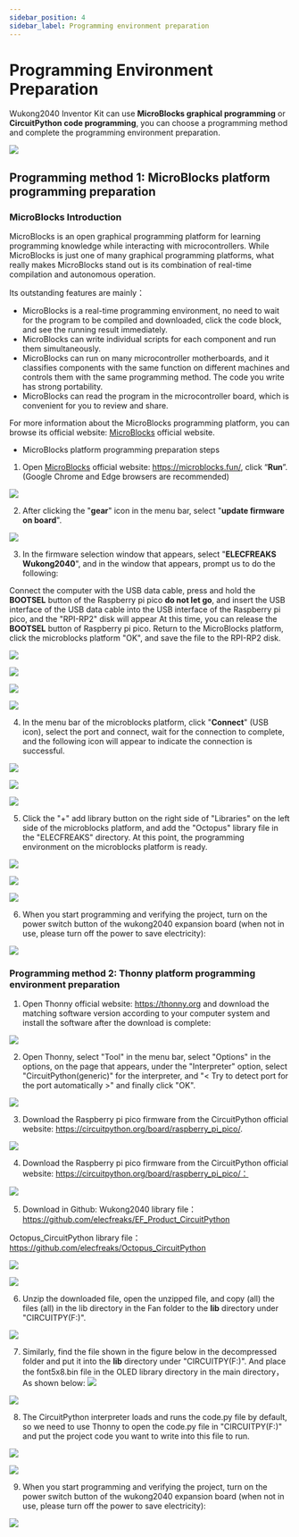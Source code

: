 ```yaml
---
sidebar_position: 4
sidebar_label: Programming environment preparation
---
```


# Programming Environment Preparation

Wukong2040 Inventor Kit can use **MicroBlocks graphical programming** or **CircuitPython code programming**, you can choose a programming method and complete the programming environment preparation.

![](./images/wukong2040-inventors-program-01.png)

## Programming method 1: MicroBlocks platform programming preparation

### MicroBlocks Introduction

MicroBlocks is an open graphical programming platform for learning programming knowledge while interacting with microcontrollers. While MicroBlocks is just one of many graphical programming platforms, what really makes MicroBlocks stand out is its combination of real-time compilation and autonomous operation.

Its outstanding features are mainly：

* MicroBlocks is a real-time programming environment, no need to wait for the program to be compiled and downloaded, click the code block, and see the running result immediately.
* MicroBlocks can write individual scripts for each component and run them simultaneously.
* MicroBlocks can run on many microcontroller motherboards, and it classifies components with the same function on different machines and controls them with the same programming method. The code you write has strong portability.
* MicroBlocks can read the program in the microcontroller board, which is convenient for you to review and share.

For more information about the MicroBlocks programming platform, you can browse its official website: [MicroBlocks](http://microblocks.fun/) official website.

* MicroBlocks platform programming preparation steps

1. Open [MicroBlocks](http://microblocks.fun/) official website: https://microblocks.fun/, click “**Run**”. (Google Chrome and Edge browsers are recommended)

![](.\images\wukong2040-inventors-program-02.png)

2. After clicking the "**gear**" icon in the menu bar, select "**update firmware on board**".

![](./images/wukong2040-inventors-program-03.png)

3. In the firmware selection window that appears, select "**ELECFREAKS Wukong2040**", and in the window that appears, prompt us to do the following:

Connect the computer with the USB data cable, press and hold the **BOOTSEL** button of the Raspberry pi pico **do not let go**, and insert the USB interface of the USB data cable into the USB interface of the Raspberry pi pico, and the "RPI-RP2" disk will appear At this time, you can release the **BOOTSEL** button of Raspberry pi pico. Return to the MicroBlocks platform, click the microblocks platform "OK", and save the file to the RPI-RP2 disk.

![](./images/wukong2040-inventors-program-04.png)

![](./images/wukong2040-inventors-program-05.png)

![](./images/wukong2040-inventors-program-06.png)

![](./images/wukong2040-inventors-program-07.png)

4. In the menu bar of the microblocks platform, click "**Connect**" (USB icon), select the port and connect, wait for the connection to complete, and the following icon will appear to indicate the connection is successful.

![](./images/wukong2040-inventors-program-08.png)

![](./images/wukong2040-inventors-program-09.png)

![](./images/wukong2040-inventors-program-10.png)

5. Click the "+" add library button on the right side of "Libraries" on the left side of the microblocks platform, and add the "Octopus" library file in the "ELECFREAKS" directory. At this point, the programming environment on the microblocks platform is ready.

![](./images/wukong2040-inventors-program-11.png)

![](./images/wukong2040-inventors-program-12.png)

![](./images/wukong2040-inventors-program-13.png)

6. When you start programming and verifying the project, turn on the power switch button of the wukong2040 expansion board (when not in use, please turn off the power to save electricity):

![](./images/wukong2040-inventors-program-14.png)

### Programming method 2: Thonny platform programming environment preparation

1. Open Thonny official website: https://thonny.org and download the matching software version according to your computer system and install the software after the download is complete:

![](./images/wukong2040-inventors-program-15.png)

2. Open Thonny, select "Tool" in the menu bar, select "Options" in the options, on the page that appears, under the "Interpreter" option, select "CircuitPython(generic)" for the interpreter, and "< Try to detect port for the port automatically >" and finally click "OK".

![](./images/wukong2040-inventors-program-16.png)

3. Download the Raspberry pi pico firmware from the CircuitPython official website: https://circuitpython.org/board/raspberry_pi_pico/.

![](./images/wukong2040-inventors-program-17.png)

4. Download the Raspberry pi pico firmware from the CircuitPython official website: https://circuitpython.org/board/raspberry_pi_pico/：

![](./images/wukong2040-inventors-program-18.png)

5. Download in Github:
   Wukong2040 library file：https://github.com/elecfreaks/EF_Product_CircuitPython

Octopus_CircuitPython library file：https://github.com/elecfreaks/Octopus_CircuitPython

![](./images/wukong2040-inventors-program-19.png)

![](./images/wukong2040-inventors-program-20.png)

6. Unzip the downloaded file, open the unzipped file, and copy (all) the files (all) in the lib directory in the Fan folder to the **lib** directory under "CIRCUITPY(F:)".

![](./images/wukong2040-inventors-program-21.png)

7. Similarly, find the file shown in the figure below in the decompressed folder and put it into the **lib** directory under "CIRCUITPY(F:)". And place the font5x8.bin file in the OLED library directory in the main directory， As shown below:
![](./images/wukong2040-inventors-program-22.png)

![](./images/wukong2040-inventors-program-222.png)

8. The CircuitPython interpreter loads and runs the code.py file by default, so we need to use Thonny to open the code.py file in "CIRCUITPY(F:)" and put the project code you want to write into this file to run.

![](./images/wukong2040-inventors-program-23.png)

![](./images/wukong2040-inventors-program-24.png)

9. When you start programming and verifying the project, turn on the power switch button of the wukong2040 expansion board (when not in use, please turn off the power to save electricity):

![](./images/wukong2040-inventors-program-14.png)
